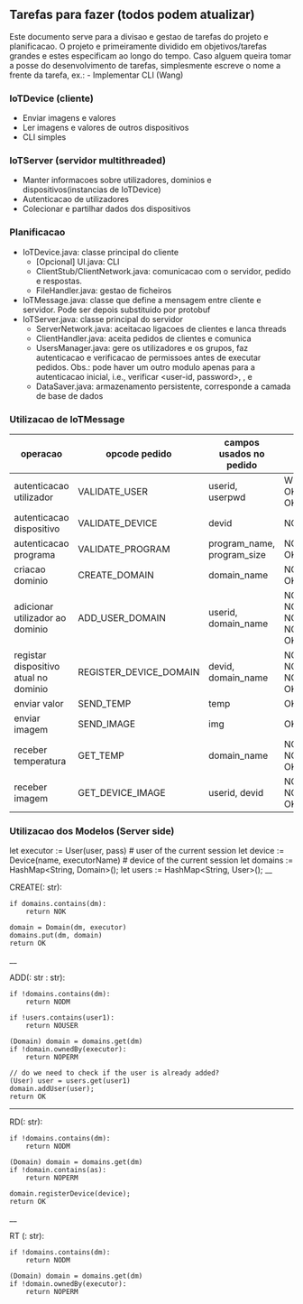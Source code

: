 ## Tarefas para fazer (todos podem atualizar)

Este documento serve para a divisao e gestao de tarefas do projeto e planificacao.
O projeto e primeiramente dividido em objetivos/tarefas grandes e estes especificam ao longo do tempo.
Caso alguem queira tomar a posse do desenvolvimento de tarefas, simplesmente escreve o nome a frente da tarefa, ex.: - Implementar CLI (Wang)

### IoTDevice (cliente)
- Enviar imagens e valores
- Ler imagens e valores de outros dispositivos
- CLI simples

### IoTServer (servidor multithreaded)
- Manter informacoes sobre utilizadores, dominios e dispositivos(instancias de IoTDevice)
- Autenticacao de utilizadores
- Colecionar e partilhar dados dos dispositivos

### Planificacao
- IoTDevice.java: classe principal do cliente 
    - [Opcional] UI.java: CLI 
    - ClientStub/ClientNetwork.java: comunicacao com o servidor, pedido e respostas. 
    - FileHandler.java: gestao de ficheiros
- IoTMessage.java: classe que define a mensagem entre cliente e servidor. Pode ser depois substituido por protobuf 
- IoTServer.java: classe principal do servidor
    - ServerNetwork.java: aceitacao ligacoes de clientes e lanca threads
    - ClientHandler.java: aceita pedidos de clientes e comunica 
    - UsersManager.java: gere os utilizadores e os grupos, faz autenticacao e verificacao de permissoes antes de executar pedidos. Obs.: pode haver um outro modulo apenas para a autenticacao inicial, i.e., verificar <user-id, password>, <device-id>, <program-name> e <program-size>
    - DataSaver.java: armazenamento persistente, corresponde a camada de base de dados

### Utilizacao de IoTMessage
| operacao | opcode pedido | campos usados no pedido | opcode resposta |
| ----- | ----- | ----- | ----- |
| autenticacao utilizador | VALIDATE_USER | userid, userpwd | WRONG_PWD, OK_NEW_USER, OK_USER |
| autenticacao dispositivo | VALIDATE_DEVICE | devid | NOK_DEVID, OK_DEVID |
| autenticacao programa | VALIDATE_PROGRAM | program_name, program_size | NOK_TESTED, OK_TESTED |
| criacao dominio | CREATE_DOMAIN | domain_name | NOK_ALREADY_EXISTS, OK_ACCEPTED |
| adicionar utilizador ao dominio | ADD_USER_DOMAIN | userid, domain_name | NOK_NO_USER, NOK_NO_DOMAIN, NOK_NO_PERMISSIONS, NOK_ALREADY_EXISTS, OK_ACCEPTED |
| registar dispositivo atual no dominio | REGISTER_DEVICE_DOMAIN | devid, domain_name | NOK_NO_DOMAIN, NOK_NO_PERMISSIONS, NOK_ALREADY_EXISTS, OK_ACCEPTED |
| enviar valor | SEND_TEMP | temp | OK_ACCEPTED |
| enviar imagem | SEND_IMAGE | img | OK_ACCEPTED |
| receber temperatura | GET_TEMP | domain_name | NOK_NO_PERMISSIONS, NOK_NO_DOMAIN, OK_ACCEPTED |
| receber imagem | GET_DEVICE_IMAGE | userid, devid | NOK_NO_PERMISSIONS, NOK_NO_USER, OK_ACCEPTED |
### Utilizacao dos Modelos (Server side)
let executor := User(user, pass) # user of the current session
let device := Device(name, executorName) # device of the current session
let domains := HashMap<String, Domain>();
let users := HashMap<String, User>();
__

CREATE(<dm>: str):

    if domains.contains(dm):
        return NOK

    domain = Domain(dm, executor)
    domains.put(dm, domain)
    return OK
__

ADD(<user1>: str <dm>: str):

    if !domains.contains(dm):
        return NODM

    if !users.contains(user1):
        return NOUSER

    (Domain) domain = domains.get(dm)
    if !domain.ownedBy(executor):
        return NOPERM

    // do we need to check if the user is already added?
    (User) user = users.get(user1)
    domain.addUser(user);
    return OK

___

RD(<dm>: str):

    if !domains.contains(dm):
        return NODM

    (Domain) domain = domains.get(dm)
    if !domain.contains(as):
        return NOPERM
    
    domain.registerDevice(device);
    return OK

__

RT (<dm>: str):

    if !domains.contains(dm):
        return NODM

    (Domain) domain = domains.get(dm)
    if !domain.ownedBy(executor):
        return NOPERM
